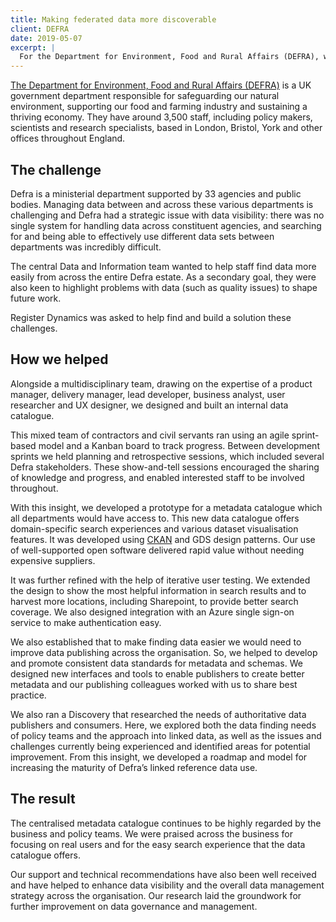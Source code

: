 ```yaml
---
title: Making federated data more discoverable
client: DEFRA
date: 2019-05-07
excerpt: |
  For the Department for Environment, Food and Rural Affairs (DEFRA), we developed a prototype for a metadata catalogue which all DEFRA agencies would have access to. This new data catalogue offers domain-specific search experiences and various dataset visualisation features.
---
```


[The Department for Environment, Food and Rural Affairs (DEFRA)](https://defra.gov.uk) is a UK government department responsible for safeguarding our natural environment, supporting our food and farming industry and sustaining a thriving economy. They have around 3,500 staff, including policy makers, scientists and research specialists, based in London, Bristol, York and other offices throughout England.

## The challenge

Defra is a ministerial department supported by 33 agencies and public bodies. Managing data between and across these various departments is challenging and Defra had a strategic issue with data visibility: there was no single system for handling data across constituent agencies, and searching for and being able to effectively use different data sets between departments was incredibly difficult.

The central Data and Information team wanted to help staff find data more easily from across the entire Defra estate. As a secondary goal, they were also keen to highlight problems with data (such as quality issues) to shape future work.

Register Dynamics was asked to help find and build a solution these challenges.

## How we helped

Alongside a multidisciplinary team, drawing on the expertise of a product manager, delivery manager, lead developer, business analyst, user researcher and UX designer, we designed and built an internal data catalogue.

This mixed team of contractors and civil servants ran using an agile sprint-based model and a Kanban board to track progress. Between development sprints we held planning and retrospective sessions, which included several Defra stakeholders. These show-and-tell sessions encouraged the sharing of knowledge and progress, and enabled interested staff to be involved throughout.

With this insight, we developed a prototype for a metadata catalogue which all departments would have access to. This new data catalogue offers domain-specific search experiences and various dataset visualisation features. It was developed using [CKAN](https://ckan.org/) and GDS design patterns. Our use of well-supported open software delivered rapid value without needing expensive suppliers.

It was further refined with the help of iterative user testing. We extended the design to show the most helpful information in search results and to harvest more locations, including Sharepoint, to provide better search coverage. We also designed integration with an Azure single sign-on service to make authentication easy.

We also established that to make finding data easier we would need to improve data publishing across the organisation. So, we helped to develop and promote consistent data standards for metadata and schemas. We designed new interfaces and tools to enable publishers to create better metadata and our publishing colleagues worked with us to share best practice.

We also ran a Discovery that researched the needs of authoritative data publishers and consumers. Here, we explored both the data finding needs of policy teams and the approach into linked data, as well as the issues and challenges currently being experienced and identified areas for potential improvement. From this insight, we developed a roadmap and model for increasing the maturity of Defra’s linked reference data use.

## The result

The centralised metadata catalogue continues to be highly regarded by the business and policy teams. We were praised across the business for focusing on real users and for the easy search experience that the data catalogue offers.

Our support and technical recommendations have also been well received and have helped to enhance data visibility and the overall data management strategy across the organisation. Our research laid the groundwork for further improvement on data governance and management.
